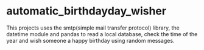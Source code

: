 # automatic_birthdayday_wisher
This projects uses the smtp(simple mail transfer protocol) library, the datetime module and pandas to read a local database, check the time of the year and wish someone a happy birthday using random messages. 
